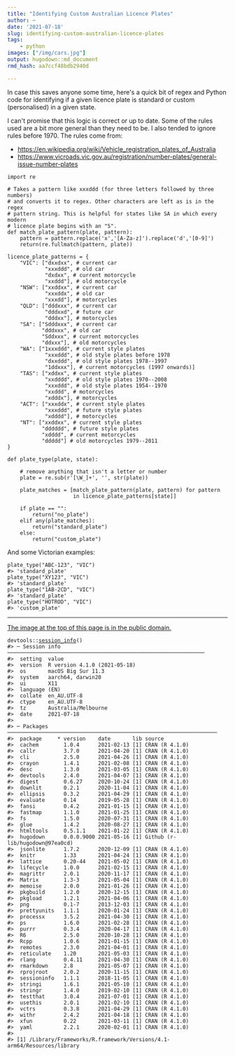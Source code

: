 ```yaml
---
title: "Identifying Custom Australian Licence Plates"
author: ~
date: '2021-07-18'
slug: identifying-custom-australian-licence-plates
tags:
    - python
images: ["/img/cars.jpg"]
output: hugodown::md_document
rmd_hash: aa7ccf48bdb2940d

---
```


In case this saves anyone some time, here's a quick bit of regex and Python code for identifying if a given licence plate is standard or custom (personalised) in a given state.

I can't promise that this logic is correct or up to date. Some of the rules used are a bit more general than they need to be. I also tended to ignore rules before 1970. The rules come from:

-   <https://en.wikipedia.org/wiki/Vehicle_registration_plates_of_Australia>
-   <https://www.vicroads.vic.gov.au/registration/number-plates/general-issue-number-plates>

<div class="highlight">

<pre class='chroma'><code class='language-r' data-lang='r'>import re

# Takes a pattern like xxxddd (for three letters followed by three numbers)
# and converts it to regex. Other characters are left as is in the regex
# pattern string. This is helpful for states like SA in which every modern
# licence plate begins with an "S".
def match_plate_pattern(plate, pattern):
    pattern = pattern.replace('x','[A-Za-z]').replace('d','[0-9]')
    return(re.fullmatch(pattern, plate))

licence_plate_patterns = {
    "VIC": ["dxxdxx", # current car 
            "xxxddd", # old car
            "dxdxx", # current motorcycle
            "xxddd"], # old motorcycle
    "NSW": ["xxddxx", # current car
            "xxxddx", # old car
            "xxxdd"], # motorcycles
    "QLD": ["dddxxx", # current car
            "dddxxd", # future car
            "dddxx"], # motorcycles
    "SA": ["Sdddxxx", # current car
           "dddxxx", # old car
           "Sddxxx", # current motorcycles
           "ddxxx"], # old motorcycles
    "WA": ["1xxxddd", # current style plates
            "xxxddd", # old style plates before 1978
            "dxxddd", # old style plates 1978--1997
            "1ddxxx"], # current motorcycles (1997 onwards)]
    "TAS": ["xddxx", # current style plates
            "xxdddd", # old style plates 1970--2008
            "xxxddd", # old style plates 1954--1970
            "xxddd", # motorcycles
            "xdddx"], # motorcycles
    "ACT": ["xxxddx", # current style plates
            "xxxddd", # future style plates
            "xdddd"], # motorcycles
    "NT": ["xxddxx", # current style plates
           "dddddd", # future style plates
           "xdddd", # current motorcycles
           "ddddd"] # old motorcycles 1979--2011
}
    
def plate_type(plate, state):

    # remove anything that isn't a letter or number
    plate = re.sub(r'[\W_]+', '', str(plate))

    plate_matches = [match_plate_pattern(plate, pattern) for pattern 
                     in licence_plate_patterns[state]]

    if plate == "": 
        return("no_plate")
    elif any(plate_matches):
        return("standard_plate")
    else:
        return("custom_plate")</code></pre>

</div>

And some Victorian examples:

<div class="highlight">

<pre class='chroma'><code class='language-r' data-lang='r'>plate_type("ABC-123", "VIC")
#> 'standard_plate'
plate_type("XY123", "VIC")
#> 'standard_plate'
plate_type("1AB-2CD", "VIC")
#> 'standard_plate'
plate_type("HOTROD", "VIC")
#> 'custom_plate'</code></pre>

</div>

------------------------------------------------------------------------

[The image at the top of this page is in the public domain.](https://unsplash.com/photos/Jk3-Uhdwjcs)

<div class="highlight">

<pre class='chroma'><code class='language-r' data-lang='r'><span class='nf'>devtools</span><span class='nf'>::</span><span class='nf'><a href='https://rdrr.io/pkg/sessioninfo/man/session_info.html'>session_info</a></span><span class='o'>(</span><span class='o'>)</span>
<span class='c'>#&gt; ─ Session info ───────────────────────────────────────────────────────────────</span>
<span class='c'>#&gt;  setting  value                       </span>
<span class='c'>#&gt;  version  R version 4.1.0 (2021-05-18)</span>
<span class='c'>#&gt;  os       macOS Big Sur 11.3          </span>
<span class='c'>#&gt;  system   aarch64, darwin20           </span>
<span class='c'>#&gt;  ui       X11                         </span>
<span class='c'>#&gt;  language (EN)                        </span>
<span class='c'>#&gt;  collate  en_AU.UTF-8                 </span>
<span class='c'>#&gt;  ctype    en_AU.UTF-8                 </span>
<span class='c'>#&gt;  tz       Australia/Melbourne         </span>
<span class='c'>#&gt;  date     2021-07-18                  </span>
<span class='c'>#&gt; </span>
<span class='c'>#&gt; ─ Packages ───────────────────────────────────────────────────────────────────</span>
<span class='c'>#&gt;  package     * version    date       lib source                         </span>
<span class='c'>#&gt;  cachem        1.0.4      2021-02-13 [1] CRAN (R 4.1.0)                 </span>
<span class='c'>#&gt;  callr         3.7.0      2021-04-20 [1] CRAN (R 4.1.0)                 </span>
<span class='c'>#&gt;  cli           2.5.0      2021-04-26 [1] CRAN (R 4.1.0)                 </span>
<span class='c'>#&gt;  crayon        1.4.1      2021-02-08 [1] CRAN (R 4.1.0)                 </span>
<span class='c'>#&gt;  desc          1.3.0      2021-03-05 [1] CRAN (R 4.1.0)                 </span>
<span class='c'>#&gt;  devtools      2.4.0      2021-04-07 [1] CRAN (R 4.1.0)                 </span>
<span class='c'>#&gt;  digest        0.6.27     2020-10-24 [1] CRAN (R 4.1.0)                 </span>
<span class='c'>#&gt;  downlit       0.2.1      2020-11-04 [1] CRAN (R 4.1.0)                 </span>
<span class='c'>#&gt;  ellipsis      0.3.2      2021-04-29 [1] CRAN (R 4.1.0)                 </span>
<span class='c'>#&gt;  evaluate      0.14       2019-05-28 [1] CRAN (R 4.1.0)                 </span>
<span class='c'>#&gt;  fansi         0.4.2      2021-01-15 [1] CRAN (R 4.1.0)                 </span>
<span class='c'>#&gt;  fastmap       1.1.0      2021-01-25 [1] CRAN (R 4.1.0)                 </span>
<span class='c'>#&gt;  fs            1.5.0      2020-07-31 [1] CRAN (R 4.1.0)                 </span>
<span class='c'>#&gt;  glue          1.4.2      2020-08-27 [1] CRAN (R 4.1.0)                 </span>
<span class='c'>#&gt;  htmltools     0.5.1.1    2021-01-22 [1] CRAN (R 4.1.0)                 </span>
<span class='c'>#&gt;  hugodown      0.0.0.9000 2021-05-16 [1] Github (r-lib/hugodown@97ea0cd)</span>
<span class='c'>#&gt;  jsonlite      1.7.2      2020-12-09 [1] CRAN (R 4.1.0)                 </span>
<span class='c'>#&gt;  knitr         1.33       2021-04-24 [1] CRAN (R 4.1.0)                 </span>
<span class='c'>#&gt;  lattice       0.20-44    2021-05-02 [1] CRAN (R 4.1.0)                 </span>
<span class='c'>#&gt;  lifecycle     1.0.0      2021-02-15 [1] CRAN (R 4.1.0)                 </span>
<span class='c'>#&gt;  magrittr      2.0.1      2020-11-17 [1] CRAN (R 4.1.0)                 </span>
<span class='c'>#&gt;  Matrix        1.3-3      2021-05-04 [1] CRAN (R 4.1.0)                 </span>
<span class='c'>#&gt;  memoise       2.0.0      2021-01-26 [1] CRAN (R 4.1.0)                 </span>
<span class='c'>#&gt;  pkgbuild      1.2.0      2020-12-15 [1] CRAN (R 4.1.0)                 </span>
<span class='c'>#&gt;  pkgload       1.2.1      2021-04-06 [1] CRAN (R 4.1.0)                 </span>
<span class='c'>#&gt;  png           0.1-7      2013-12-03 [1] CRAN (R 4.1.0)                 </span>
<span class='c'>#&gt;  prettyunits   1.1.1      2020-01-24 [1] CRAN (R 4.1.0)                 </span>
<span class='c'>#&gt;  processx      3.5.2      2021-04-30 [1] CRAN (R 4.1.0)                 </span>
<span class='c'>#&gt;  ps            1.6.0      2021-02-28 [1] CRAN (R 4.1.0)                 </span>
<span class='c'>#&gt;  purrr         0.3.4      2020-04-17 [1] CRAN (R 4.1.0)                 </span>
<span class='c'>#&gt;  R6            2.5.0      2020-10-28 [1] CRAN (R 4.1.0)                 </span>
<span class='c'>#&gt;  Rcpp          1.0.6      2021-01-15 [1] CRAN (R 4.1.0)                 </span>
<span class='c'>#&gt;  remotes       2.3.0      2021-04-01 [1] CRAN (R 4.1.0)                 </span>
<span class='c'>#&gt;  reticulate    1.20       2021-05-03 [1] CRAN (R 4.1.0)                 </span>
<span class='c'>#&gt;  rlang         0.4.11     2021-04-30 [1] CRAN (R 4.1.0)                 </span>
<span class='c'>#&gt;  rmarkdown     2.8        2021-05-07 [1] CRAN (R 4.1.0)                 </span>
<span class='c'>#&gt;  rprojroot     2.0.2      2020-11-15 [1] CRAN (R 4.1.0)                 </span>
<span class='c'>#&gt;  sessioninfo   1.1.1      2018-11-05 [1] CRAN (R 4.1.0)                 </span>
<span class='c'>#&gt;  stringi       1.6.1      2021-05-10 [1] CRAN (R 4.1.0)                 </span>
<span class='c'>#&gt;  stringr       1.4.0      2019-02-10 [1] CRAN (R 4.1.0)                 </span>
<span class='c'>#&gt;  testthat      3.0.4      2021-07-01 [1] CRAN (R 4.1.0)                 </span>
<span class='c'>#&gt;  usethis       2.0.1      2021-02-10 [1] CRAN (R 4.1.0)                 </span>
<span class='c'>#&gt;  vctrs         0.3.8      2021-04-29 [1] CRAN (R 4.1.0)                 </span>
<span class='c'>#&gt;  withr         2.4.2      2021-04-18 [1] CRAN (R 4.1.0)                 </span>
<span class='c'>#&gt;  xfun          0.22       2021-03-11 [1] CRAN (R 4.1.0)                 </span>
<span class='c'>#&gt;  yaml          2.2.1      2020-02-01 [1] CRAN (R 4.1.0)                 </span>
<span class='c'>#&gt; </span>
<span class='c'>#&gt; [1] /Library/Frameworks/R.framework/Versions/4.1-arm64/Resources/library</span></code></pre>

</div>

